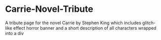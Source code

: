 # Carrie-Novel-Tribute
A tribute page for the novel Carrie by Stephen King which includes glitch-like effect horror banner and a short description of all characters wrapped into a div
